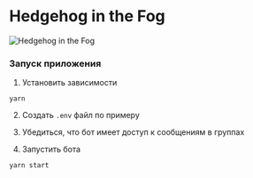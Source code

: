 # Hedgehog in the Fog

![Hedgehog in the Fog](https://assets.mubi.com/images/film/22519/image-w1280.jpg)

### Запуск приложения

1. Установить зависимости

```
yarn
```

2. Создать `.env` файл по примеру

3. Убедиться, что бот имеет доступ к сообщениям в группах

4. Запустить бота

```
yarn start
```
